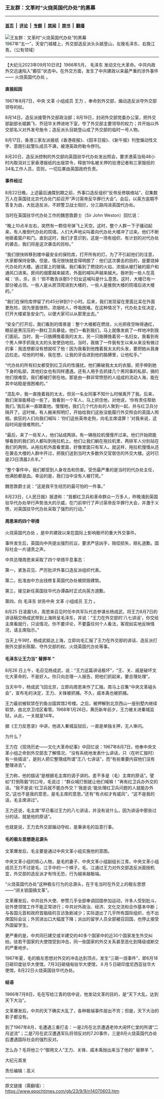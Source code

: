 ### 王友群：文革时“火烧英国代办处”的黑幕

---

#### [首页](../../../..?n14070603) &nbsp;|&nbsp; [评论](../../../../../epoch-comment?n14070603) &nbsp;|&nbsp; [专题](../../../../../epoch-special?n14070603) &nbsp;|&nbsp; [禁闻](../../../../../epoch-news?n14070603) &nbsp;|&nbsp; [禁书](../../../../../books?n14070603) &nbsp;|&nbsp; [翻墙](https://github.com/gfw-breaker/nogfw/blob/master/README.md?n14070603)


<div><img alt="王友群：文革时“火烧英国代办处”的黑幕" class="attachment-djy_600_400 size-djy_600_400 wp-post-image" src="https://i.epochtimes.com/assets/uploads/2023/09/id14070604-2662e29.jpg"/>
<div class="caption">
 1967年“五一”，天安门城楼上，外交部造反派头头姚登山，左挽毛泽东、右挽江青。（公有领域）
</div></div><hr/><div class="post_content" id="artbody" itemprop="articleBody">
 <!-- article content begin -->
 <p>
  【大纪元2023年09月10日讯】1966年5月，
  <ok href="https://www.epochtimes.com/gb/tag/%E6%AF%9B%E6%B3%BD%E4%B8%9C.html">
   毛泽东
  </ok>
  发动文化大革命。中共内政外交迅速陷入“癫狂”状态中。在外交方面，发生了中共建政以来最严重的涉外事件——
  <ok href="https://www.epochtimes.com/gb/tag/%E7%81%AB%E7%83%A7%E8%8B%B1%E5%9B%BD%E4%BB%A3%E5%8A%9E%E5%A4%84.html">
   火烧英国代办处
  </ok>
  。
 </p>
 <h4 style="font-weight: 400;">
  <strong>
   直接起因
  </strong>
 </h4>
 <p style="font-weight: 400;">
  1967年8月7日，中央
  <ok href="https://www.epochtimes.com/gb/tag/%E6%96%87%E9%9D%A9.html">
   文革
  </ok>
  小组成员
  <ok href="https://www.epochtimes.com/gb/tag/%E7%8E%8B%E5%8A%9B.html">
   王力
  </ok>
  ，奉命到外交部，煽动造反派夺外交部领导的权。
 </p>
 <p style="font-weight: 400;">
  8月14日，造反派接管外交部政治部；8月19日，封闭外交部党委办公室，把外交部副部长姬鹏飞、乔冠华关押进地下室，夺了外交部主要领导的权力；并开始以外交部名义对外发号施令；造反派头目姚登山成了外交部的临时一号人物。
 </p>
 <p style="font-weight: 400;">
  8月17日，香港三家左派报纸《香港夜报》、《田丰日报》、《新午报》刊登煽动性文字、意图引起警队成员不满，被港英政府勒令停刊。
 </p>
 <p style="font-weight: 400;">
  8月20日，造反派控制的外交部向英国驻华代办处发出照会，要求港英当局48小时内取消对三家香港报纸的出版禁令，释放19名被关押的驻港记者和三家报纸的34名工作人员，否则，一切后果由英国政府负责。
 </p>
 <h4 style="font-weight: 400;">
  <strong>
   事件经过
  </strong>
 </h4>
 <p style="font-weight: 400;">
  8月22日晚，上述最后通牒到期之前，外事口造反组织“反帝反修联络站”，召集数万人在英国驻北京代办处门前召开“声讨英帝反华罪行大会”。会后，以英方逾期不答复为由，大批造反派，不顾警卫战士阻拦，分三路闯进英国代办处。
 </p>
 <p style="font-weight: 400;">
  当时在英国驻华代办处工作的魏思敦爵士（Sir John Weston）回忆说：
 </p>
 <p style="font-weight: 400;">
  “晚上10点半左右，突然有一颗信号弹飞上天空。这时，整个人群一下子骚动起来，有人推倒代办处的院墙。人们大声地尖叫着向代办处大楼冲了过来。他们不断地砸着窗户和门。直到这时，我们才意识到，这是一场有组织、有计划的对代办处的袭击，我们将是这次袭击的目标。”
 </p>
 <p style="font-weight: 400;">
  “我们很快转移到楼中最安全的保险库，打开所有的灯。为了不引起他们的注意，大家都保持安静。但是，情况很快就变得明朗了：他们这次袭击的目的，是要烧掉代办处的大楼。通过窗上的玻璃，我们看到了燃烧的火焰，浓烟从被打破的窗户和通风口进来。房间的烟雾越来越浓，外面的喊叫声越来越大。我听到一些人在高喊：‘杀，杀，杀！’但不敢告诉那5个妇女这喊叫是什么意思。这时，大楼已有一部分被占领。一些人是从房顶爬进到大楼的，一些人是推倒大楼的院墙后进大楼的。”
 </p>
 <p style="font-weight: 400;">
  “我们在保险库停留了约45分钟到1个小时。后来，我们发现留在里面比呆在外面更危险，因为里面很热，浓烟呛人，呼吸困难。在这种情况下，代办处主任决定，打开大楼紧急安全门，以便大家可以从那里出去。”
 </p>
 <p style="font-weight: 400;">
  “安全门打开后，我们看到的情景是：整个大楼都在燃烧，火光把夜空映得通红，眼前是黑压压的一群红卫兵暴徒。他们一看到我们，马上就像发疯了一样地冲到我们面前。当时，我一只胳膊挽着我的太太，另一只胳膊挽着另一名妇女。我看到有个男人伸手抓我太太的头发使劲地拉。当时，我做了一件我有生以来从来没有做过的事：我连想都没有想就咬了他！因为我看到他拽着我太太的头发，要把她从我身边拉走。咬他的时候，我在想，让我的牙齿进到他的胳膊里，让他松手。”
 </p>
 <p style="font-weight: 400;">
  “代办处的所有妇女都受到红卫兵的性骚扰。他们撕破我太太的衣服，把手伸到她下身的私部，其他妇女也有同样遭遇。还有人用手去抓揉几个男同事的私部，搞的他们很难受。我们都被打倒在地。那是由一群非常愤怒的人组成的流动人海，能在其中站稳是很困难的。”
 </p>
 <p style="font-weight: 400;">
  “混乱中，我一直挽着我的太太，但另一名女同事不知什么时候离开了我。后来，我们渐渐能移动一些了。我看到一个军人，马上抓住他，对他说，‘你有责任帮助我们。’我后来一直跟着他。慢慢地，我们几个代办处的人聚到一起，并与红卫兵分隔开了。这时候，有人搬来照明灯，开始给我们这些没能履行外交照会的英国人照相。疯狂的人们向我们喊叫：‘你们这些英帝走狗，向毛主席请罪！’对我来说，这段时间是很难熬的。”
 </p>
 <p style="font-weight: 400;">
  “最后，来了一些军人，他们站成两排。有一辆拖拉机慢慢开过来。他们开始把能够看到的我们的人都叫到拖拉机上。他们让我们躺在拖拉机里，两排军人分别站在我们的两侧。从拖拉机外面看里面，好像里面只有军人。就这样，拖拉机慢慢从还在袭击大楼的人群中开过，把我们送到当时大多数外交官居住的外交大楼。这时已是23日清晨2点半。”
 </p>
 <p style="font-weight: 400;">
  “整个事件中，我们都受到人身攻击和伤害。受伤最严重的是当时的代办处主任，他满脸都是血。幸运的是，我们当中没有人被打死。”
 </p>
 <p style="font-weight: 400;">
  魏思敦爵士说：“这是我平生经历的最可怕的一件事。”
 </p>
 <p style="font-weight: 400;">
  8月23日，《人民日报》报道称：“首都红卫兵和革命群众一万多人，昨晚涌到英国驻华代办处举行声势浩大的示威，在门前举行了声讨英帝反华罪行大会，并激于义愤，对英国驻华代办处采取了强烈的行动。”
 </p>
 <h4 style="font-weight: 400;">
  <strong>
   周恩来的四个举措
  </strong>
 </h4>
 <p style="font-weight: 400;">
  <ok href="https://www.epochtimes.com/gb/tag/%E7%81%AB%E7%83%A7%E8%8B%B1%E5%9B%BD%E4%BB%A3%E5%8A%9E%E5%A4%84.html">
   火烧英国代办处
  </ok>
  ，是中共建政以来在国际上影响极坏的重大外交事件。
 </p>
 <p style="font-weight: 400;">
  事件发生后，英国向中共提出强烈抗议，要求严惩凶手，赔偿损失，赔礼道歉。国际社会一片谴责之声。
 </p>
 <p style="font-weight: 400;">
  中共总理周恩来采取了四个举措平息事态：
 </p>
 <p style="font-weight: 400;">
  第一，紧急召见、严厉批评外事口造反派组织代表。
 </p>
 <p style="font-weight: 400;">
  第二，批准由中方出钱修复英国代办处被损毁建筑。
 </p>
 <p style="font-weight: 400;">
  第三，接见新任英国驻华代办谭森时正式向英方道歉。
 </p>
 <p style="font-weight: 400;">
  第四，向
  <ok href="https://www.epochtimes.com/gb/tag/%E6%AF%9B%E6%B3%BD%E4%B8%9C.html">
   毛泽东
  </ok>
  状告中央
  <ok href="https://www.epochtimes.com/gb/tag/%E6%96%87%E9%9D%A9.html">
   文革
  </ok>
  小组成员
  <ok href="https://www.epochtimes.com/gb/tag/%E7%8E%8B%E5%8A%9B.html">
   王力
  </ok>
  。
 </p>
 <p style="font-weight: 400;">
  8月25 日凌晨1点，周恩来召见时任中共军队代总参谋长杨成武，将王力8月7日的讲话稿交杨成武带到上海转呈毛泽东，并说：“王力在外交部的‘八七讲话’，你交给主席看就行，只谈情况，你不要评论，不要露任何个人看法，客观如实地反映情况，请主席指示。”
 </p>
 <p style="font-weight: 400;">
  当天上午9时，杨成武抵达上海，立即向毛汇报了王力在外交部的讲话、造反派打倒外交部长陈毅、夺外交部的权、火烧英国代办处等事。
 </p>
 <h4 style="font-weight: 400;">
  <strong>
   毛泽东让王力当“
   <ok href="https://www.epochtimes.com/gb/tag/%E6%9B%BF%E7%BD%AA%E7%BE%8A.html">
    替罪羊
   </ok>
   ”
  </strong>
 </h4>
 <p style="font-weight: 400;">
  8月26 日上午，毛召见杨成武，说：“王力这篇讲话极坏”，“王、关、戚是破坏文化大革命的，不是好人。你只向总理一人报告，把他们抓起来，要总理处理”。
 </p>
 <p style="font-weight: 400;">
  当天中午，杨成武飞回北京，立即向周恩来作了汇报。周马上召集“中央文革碰头会”，宣布毛的决定，王力、关锋被抓捕。不久，戚本禹也被抓捕。
 </p>
 <p style="font-weight: 400;">
  王力最初被软禁在钓鱼台国宾馆2号楼。之后，被押解到北京西山一座别墅内继续软禁，由北京卫戍区看管。1968年1月26日，黄历新年前夕，王力被关进秦城监狱，从此，一关就是14年。
 </p>
 <p style="font-weight: 400;">
  据《王力反思录》中讲，他进入秦城监狱后，一直是单独关押，无人审问。
 </p>
 <p style="font-weight: 400;">
  为什么？
 </p>
 <p style="font-weight: 400;">
  王力在《现场历史——文化大革命纪事》中回忆说：1967年8月7日，他奉中央文革小组之命到外交部去了解情况，“没有系统地发表什么讲话，只（在听汇报时）有一些插话”，是别人把它整理成所谓“王八·七讲话”，而“有些重要内容他们没有整理进去”。
 </p>
 <p style="font-weight: 400;">
  王力称，他的插话“是根据毛主席的调子讲的。差不多是（毛）主席的原话”。譬如“打倒陈毅”的口号，毛说过：“群众喊打倒就让他们喊嘛！”再有红卫兵办外交的话，“我不是说:‘红卫兵就不能办外交？’我是说:‘能处理红卫兵问题的人就能办外交。’这也不是我的意思，是毛主席的意思。”还有“有点权才有威风”，“这不是我的话，毛主席讲过”。
 </p>
 <p style="font-weight: 400;">
  王力还说，毛主席“早已看过王力的八七讲话，并没有说什么，因为讲话中那些过分的话，就是他的原话”。
 </p>
 <p style="font-weight: 400;">
  也就是说，王力去外交部煽动夺权，是秉承毛的旨意行事。
 </p>
 <h4 style="font-weight: 400;">
  <strong>
   毛的极左思想是总源头
  </strong>
 </h4>
 <p style="font-weight: 400;">
  文革爆发后，毛主要是通过中央文革小组实施他的意图。
 </p>
 <p style="font-weight: 400;">
  中央文革小组的核心人物，是毛的妻子、中央文革小组副组长江青。中央文革小组成员王力不过是毛、江手中的一个棋子。毛、江通过王力对外交部造反派面授机宜，外交部的造反派才有恃无恐，行为越来越极端。
 </p>
 <p style="font-weight: 400;">
  “火烧英国代办处”这种极左行为的总源头，在于毛当时在外交上的极左思想——“闭关锁国搞文革”。
 </p>
 <p style="font-weight: 400;">
  文革爆发后，中共驻外大使、参赞几乎全部奉调回国参加运动，许多人受到批斗，驻外使领馆工作不能正常进行；中共对外政治、经济、文化交流和合作基本中断；与各国元首和政府首脑级的互访急剧减少；实际退出了几乎所有国际组织，也不出席国际会议；外贸进出口大幅度下降；派出的留学人员全部被召回国，也停止接受外国留学生。
 </p>
 <p style="font-weight: 400;">
  更严重的是，中共同已建交或半建交的40多个国家中的近30个国家发生外交纠纷。驻若干国家的大使馆受到冲击，同一些国家的外交关系甚至恶化到降级或断交的严重地步。
 </p>
 <p style="font-weight: 400;">
  1967年夏，毛的极左思想对外交的冲击达到顶点，发生“三砸一烧事件”，即6月18日砸印度驻华大使馆，7月3日砸缅甸驻华大使馆，８月５日砸印度尼西亚驻华大使馆，8月22日火烧英国驻华代办处。
 </p>
 <h4 style="font-weight: 400;">
  <strong>
   结语
  </strong>
 </h4>
 <p style="font-weight: 400;">
  1966年7月8日，毛在写给江青的信中说，他发动文革的目的，是“天下大乱，达到天下大治”。
 </p>
 <p style="font-weight: 400;">
  文革爆发后，中共的天下确实大乱了，各种极端事件层出不穷；但是，天下大治的影子都没有。
 </p>
 <p style="font-weight: 400;">
  到了1967年8月，毛遭遇三重打击：一是2月在北京遭遇老帅大闹怀仁堂的所谓“二月逆流”；二是7月在武汉遭遇军队将领反对的7.20事件，三是8月火烧英国代办处后遭遇国际社会的强烈反对。
 </p>
 <p style="font-weight: 400;">
  怎么办？毛将他三个“御用文人”王力、关锋、戚本禹抛出来当了他的“
  <ok href="https://www.epochtimes.com/gb/tag/%E6%9B%BF%E7%BD%AA%E7%BE%8A.html">
   替罪羊
  </ok>
  ”。
 </p>
 <p style="font-weight: 400;">
  大纪元首发
 </p>
 <p style="font-weight: 400;">
  责任编辑：高义
 </p>
 <!-- article content end -->
 <div id="below_article_ad">
 </div>
</div>


---

原文链接（需翻墙）：https://www.epochtimes.com/gb/23/9/9/n14070603.htm